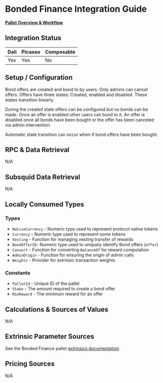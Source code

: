 # Bonded Finance Integration Guide

[**Pallet Overview & Workflow**](../bonded-finance.md)

## Integration Status
| Dali | Picasso | Composable |
|------|---------|------------|
| Yes  | Yes     | No         |

## Setup / Configuration 
Bond offers are created and bond to by users. Only admins can cancel offers. Offers have three states:
Created, enabled and disabled. These states transition linearly. 

During the created state offers can be configured but no bonds can be made.
Once an offer is enabled other users can bond to it.
An offer is disabled once all bonds have been bought or the offer has been canceled via admin intervention.

Automatic state transition can occur when if bond offers have been bought.

## RPC & Data Retrieval
N/A

## Subsquid Data Retrieval
N/A

## Locally Consumed Types

### Types
* `NativeCurrency` - Numeric type used to represent protocol native tokens
* `Currency` - Numeric type used to represent some tokens
* `Vesting` - Function for managing vesting transfer of rewards
* `BondOfferID`- Numeric type used to uniquely identify Bond offers (`offer`)
* `Convert` - Function for converting `BalanceOf` for reward computation
* `AdminOrigin` - Function for ensuring the origin of admin calls
* `Weights` - Provider for extrinsic transaction weights

### Constants
* `PalletId` - Unique ID of the pallet
* `Stake` - The amount required to create a bond offer
* `MinReward` - The minimum reward for an offer

## Calculations & Sources of Values
N/A

## Extrinsic Parameter Sources
See the Bonded Finance pallet [extrinsics documentation](./extrinsics.md)

## Pricing Sources
N/A
